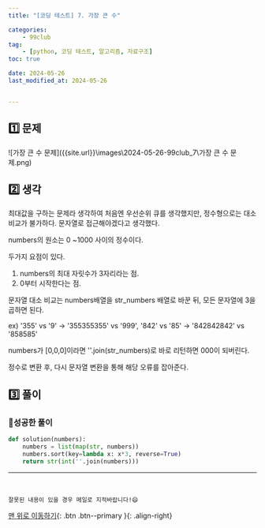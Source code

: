```yaml
---
title: "[코딩 테스트] 7. 가장 큰 수"

categories: 
    - 99club
tag: 
    - [python, 코딩 테스트, 알고리즘, 자료구조]
toc: true

date: 2024-05-26
last_modified_at: 2024-05-26


---
```


## 1️⃣ 문제

![가장 큰 수 문제]({{site.url}}\images\2024-05-26-99club_7\가장 큰 수 문제.png)

## 2️⃣ 생각

최대값을 구하는 문제라 생각하여 처음엔 우선순위 큐를 생각했지만, 정수형으로는 대소 비교가 불가하다. 문자열로 접근해야겠다고 생각했다.

numbers의 원소는 0 ~1000 사이의 정수이다.

두가지 요점이 있다.

1. numbers의 최대 자릿수가 3자리라는 점.
2. 0부터 시작한다는 점.

문자열 대소 비교는 numbers배열을 str_numbers 배열로 바꾼 뒤, 모든 문자열에 3을 곱하면 된다.

ex) '355' vs '9' -> '355355355' vs '999', '842' vs '85' -> '842842842' vs '858585'

numbers가 [0,0,0]이라면 ''.join(str_numbers)로 바로 리턴하면 000이 되버린다.

정수로 변환 후, 다시 문자열 변환을 통해 해당 오류를 잡아준다.



## 3️⃣ 풀이

### 🔸성공한 풀이

```python
def solution(numbers):
    numbers = list(map(str, numbers))
    numbers.sort(key=lambda x: x*3, reverse=True)
    return str(int(''.join(numbers)))    
```




***

<br>

    잘못된 내용이 있을 경우 메일로 지적바랍니다!😄

[맨 위로 이동하기](#){: .btn .btn--primary }{: .align-right}